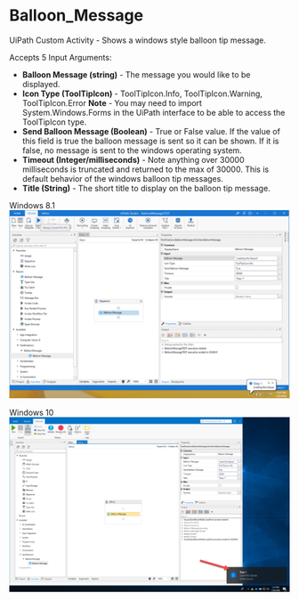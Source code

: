 # Balloon_Message
UiPath Custom Activity - Shows a windows style balloon tip message.

Accepts 5 Input Arguments:
- **Balloon Message (string)** - The message you would like to be displayed. 
- **Icon Type (ToolTipIcon)** - ToolTipIcon.Info, ToolTipIcon.Warning, ToolTipIcon.Error
**Note** - You may need to import System.Windows.Forms in the UiPath interface to be able to access the ToolTipIcon type. 
- **Send Balloon Message (Boolean)** - True or False value. If the value of this field is true the balloon message is sent so it can be shown. If it is false, no message is sent to the windows operating system. 
- **Timeout (Integer/milliseconds)** - Note anything over 30000 milliseconds is truncated and returned to the max of 30000. This is default behavior of the windows balloon tip messages. 
- **Title (String)** - The short title to display on the balloon tip message. 

Windows 8.1
<img src="/images/Demo.png" width="800" /> 

Windows 10
<img src="/images/Demo2.png" width="800" /> 
